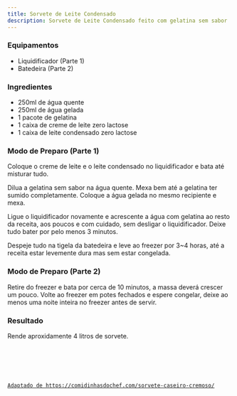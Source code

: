 ```yaml
---
title: Sorvete de Leite Condensado
description: Sorvete de Leite Condensado feito com gelatina sem sabor
---
```


### Equipamentos

- Liquidificador (Parte 1)
- Batedeira (Parte 2)

### Ingredientes

* 250ml de água quente
* 250ml de água gelada
* 1 pacote de gelatina
* 1 caixa de creme de leite zero lactose
* 1 caixa de leite condensado zero lactose

### Modo de Preparo (Parte 1)

Coloque o creme de leite e o leite condensado no liquidificador e bata até misturar tudo.

Dilua a gelatina sem sabor na água quente. Mexa bem até a gelatina ter sumido completamente. Coloque a água gelada no mesmo recipiente e mexa.

Ligue o liquidificador novamente e acrescente a água com gelatina ao resto da receita, aos poucos e com cuidado, sem desligar o liquidificador. Deixe tudo bater por pelo menos 3 minutos.

Despeje tudo na tigela da batedeira e leve ao freezer por 3~4 horas, até a receita estar levemente dura mas sem estar congelada.

### Modo de Preparo (Parte 2)

Retire do freezer e bata por cerca de 10 minutos, a massa deverá crescer um pouco. Volte ao freezer em potes fechados e espere congelar, deixe ao menos uma noite inteira no freezer antes de servir.

### Resultado

Rende aproxidamente 4 litros de sorvete.

<br />
<br />
<br />
<br />

[`Adaptado de https://comidinhasdochef.com/sorvete-caseiro-cremoso/`](https://comidinhasdochef.com/sorvete-caseiro-cremoso/)